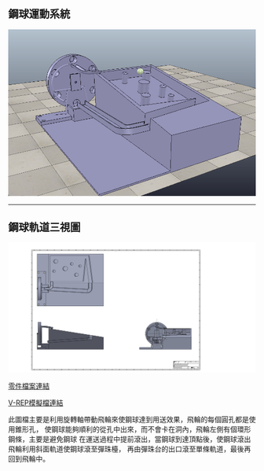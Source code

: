 ## 鋼球運動系統

![Model](Model.jpg)

---

## 鋼球軌道三視圖

![Model](Model-1.jpg)

[零件檔案連結](https://github.com/s40523121/cd2018/tree/blog/STL/Midterm)

[V-REP模擬檔連結](https://github.com/s40523121/cd2018/tree/blog/Vrep/Midterm)


此圖檔主要是利用旋轉軸帶動飛輪來使鋼球達到用送效果，飛輪的每個圓孔都是使用錐形孔，
使鋼球能夠順利的從孔中出來，而不會卡在洞內，飛輪左側有個環形鋼條，主要是避免鋼球
在運送過程中提前滾出，當鋼球到達頂點後，使鋼球滾出飛輪利用斜面軌道使鋼球滾至彈珠檯，
再由彈珠台的出口滾至單條軌道，最後再回到飛輪中。
